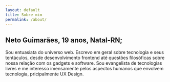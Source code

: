 ```yaml
---
layout: default
title: Sobre mim
permalink: /about/
---
```


## Neto Guimarães, 19 anos, Natal-RN;

Sou entuasiata do universo web. Escrevo em geral sobre tecnologia e seus tentáculos, desde desenvolvimento frontend até questões filosóficas sobre nossa relação com os gadgets e software. Sou evangelista de tecnologias livres e me interesso imensamente pelos aspectos humanos que envolvem tecnologia, pricipalmente UX Design.
